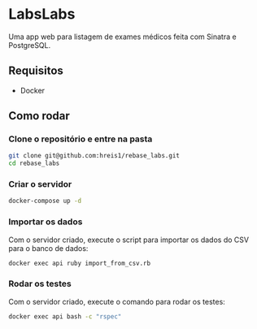 # LabsLabs
Uma app web para listagem de exames médicos feita com Sinatra e PostgreSQL.

## Requisitos
- Docker

## Como rodar
### Clone o repositório e entre na pasta
```bash
git clone git@github.com:hreis1/rebase_labs.git
cd rebase_labs
```

### Criar o servidor
```bash
docker-compose up -d
```

### Importar os dados
Com o servidor criado, execute o script para importar os dados do CSV para o banco de dados:
```bash
docker exec api ruby import_from_csv.rb
```

### Rodar os testes
Com o servidor criado, execute o comando para rodar os testes:
```bash
docker exec api bash -c "rspec"
```
